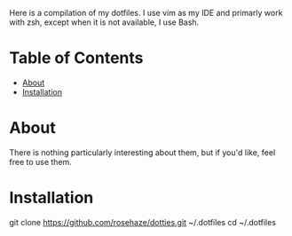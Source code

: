 Here is a compilation of my dotfiles. I use vim as my IDE and primarly work with zsh, except when it is not available, I use Bash.

# Table of Contents
 - [About](https://github.com/rosehaze/dotties#about)
 - [Installation](https://github.com/rosehaze/dotties#installation)

# About
There is nothing particularly interesting about them, but if you'd like, feel free to use them.

# Installation

git clone https://github.com/rosehaze/dotties.git ~/.dotfiles
cd ~/.dotfiles
